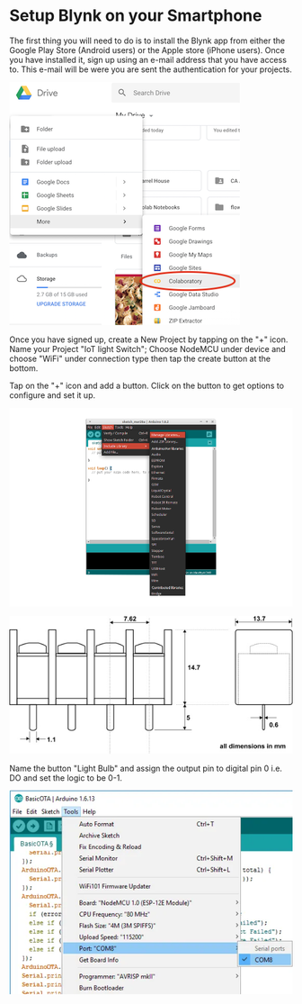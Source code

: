 # Setup Blynk on your Smartphone

The first thing you will need to do is to install the Blynk app from either the Google Play Store \(Android users\) or the Apple store \(iPhone users\). Once you have installed it, sign up using an e-mail address that you have access to. This e-mail will be were you are sent the authentication for your projects.

![\(signup for Blynk\)](../../.gitbook/assets/image%20%285%29.png)

Once you have signed up, create a New Project by tapping on the "+" icon. Name your Project "IoT light Switch"; Choose NodeMCU under device and choose "WiFi" under connection type then tap the create button at the bottom.

Tap on the "+" icon and add a button. Click on the button to get options to configure and set it up.

![Adding a button widget](../../.gitbook/assets/image%20%286%29.png)

![Button widget](../../.gitbook/assets/image%20%2813%29.png)

 Name the button "Light Bulb" and assign the output pin to digital pin 0 i.e. DO and set the logic to be 0-1. 

![Assigning the digital pin to the botton](../../.gitbook/assets/image%20%281%29.png)





